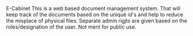 E-Cabinet
   This is a web based document management system. That will keep track of the documents based on the unique id's and help to reduce the misplace of physical files. Separate admin rigjts are given based on the roles/designation of the user. Not ment for public use.